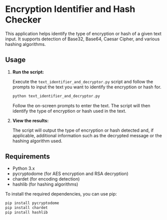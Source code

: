 # Encryption Identifier and Hash Checker

This application helps identify the type of encryption or hash of a given text input. It supports detection of Base32, Base64, Caesar Cipher, and various hashing algorithms.

## Usage

1. **Run the script:**

    Execute the `text_identifier_and_decryptor.py` script and follow the prompts to input the text you want to identify the encryption or hash for.

    ```bash
    python text_identifier_and_decryptor.py
    ```

    Follow the on-screen prompts to enter the text. The script will then identify the type of encryption or hash used in the text.

2. **View the results:**

    The script will output the type of encryption or hash detected and, if applicable, additional information such as the decrypted message or the hashing algorithm used.

## Requirements

- Python 3.x
- pycryptodome (for AES encryption and RSA decryption)
- chardet (for encoding detection)
- hashlib (for hashing algorithms)

To install the required dependencies, you can use pip:

```bash
pip install pycryptodome
pip install chardet
pip install hashlib
